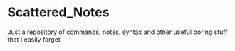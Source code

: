 # Scattered_Notes
Just a repository of commands, notes, syntax and other useful boring stuff that I easily forget
